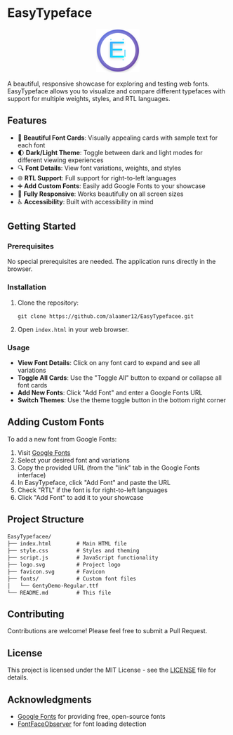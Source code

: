 # EasyTypeface

<div align="center">
  <img src="logo.svg" alt="EasyTypeface Logo" width="100" height="100">
</div>

A beautiful, responsive showcase for exploring and testing web fonts. EasyTypeface allows you to visualize and compare different typefaces with support for multiple weights, styles, and RTL languages.

## Features

- 🎨 **Beautiful Font Cards**: Visually appealing cards with sample text for each font
- 🌓 **Dark/Light Theme**: Toggle between dark and light modes for different viewing experiences
- 🔍 **Font Details**: View font variations, weights, and styles
- 🌐 **RTL Support**: Full support for right-to-left languages
- ➕ **Add Custom Fonts**: Easily add Google Fonts to your showcase
- 📱 **Fully Responsive**: Works beautifully on all screen sizes
- ♿ **Accessibility**: Built with accessibility in mind

## Getting Started

### Prerequisites

No special prerequisites are needed. The application runs directly in the browser.

### Installation

1. Clone the repository:
   ```
   git clone https://github.com/alaamer12/EasyTypefacee.git
   ```

2. Open `index.html` in your web browser.

### Usage

- **View Font Details**: Click on any font card to expand and see all variations
- **Toggle All Cards**: Use the "Toggle All" button to expand or collapse all font cards
- **Add New Fonts**: Click "Add Font" and enter a Google Fonts URL
- **Switch Themes**: Use the theme toggle button in the bottom right corner

## Adding Custom Fonts

To add a new font from Google Fonts:

1. Visit [Google Fonts](https://fonts.google.com/)
2. Select your desired font and variations
3. Copy the provided URL (from the "link" tab in the Google Fonts interface)
4. In EasyTypeface, click "Add Font" and paste the URL
5. Check "RTL" if the font is for right-to-left languages
6. Click "Add Font" to add it to your showcase

## Project Structure

```
EasyTypefacee/
├── index.html        # Main HTML file
├── style.css         # Styles and theming
├── script.js         # JavaScript functionality
├── logo.svg          # Project logo
├── favicon.svg       # Favicon
├── fonts/            # Custom font files
│   └── GentyDemo-Regular.ttf
└── README.md         # This file
```

## Contributing

Contributions are welcome! Please feel free to submit a Pull Request.

## License

This project is licensed under the MIT License - see the [LICENSE](LICENSE) file for details.

## Acknowledgments

- [Google Fonts](https://fonts.google.com/) for providing free, open-source fonts
- [FontFaceObserver](https://github.com/bramstein/fontfaceobserver) for font loading detection 